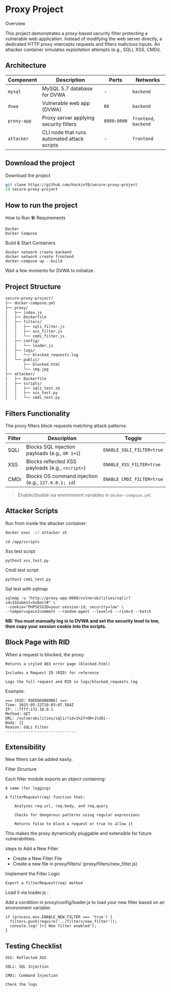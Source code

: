 
# Proxy Project

Overview

This project demonstrates a proxy-based security filter protecting a vulnerable web application. Instead of modifying the web server directly, a dedicated HTTP proxy intercepts requests and filters malicious inputs. An attacker container simulates exploitation attempts (e.g., SQLi, XSS, CMDi).


## Architecture
| **Component** | **Description**                             | **Ports**   | **Networks**         |
|---------------|---------------------------------------------|-------------|----------------------|
| `mysql`       | MySQL 5.7 database for DVWA                 | -           | `backend`            |
| `dvwa`        | Vulnerable web app (DVWA)                   | `80`        | `backend`            |
| `proxy-app`   | Proxy server applying security filters      | `8080:8080` | `frontend`, `backend`|
| `attacker`    | CLI node that runs automated attack scripts | -           | `frontend`           |

## Download the project

Download the project  

```bash
git clone https://github.com/hackinf0/secure-proxy-project
cd secure-proxy-project
```
    
## How to run the project

How to Run
🛠 Requirements
```
Docker
Docker Compose
```

Build & Start Containers

```
docker network create backend
docker network create frontend
docker-compose up --build
```

Wait a few moments for DVWA to initialize.
## Project Structure

```bash 
secure-proxy-project/
├── docker-compose.yml
├── proxy/
│   ├── index.js
│   ├── Dockerfile
│   ├── filters/
│   │   ├── sqli_filter.js
│   │   ├── xss_filter.js
│   │   └── cmdi_filter.js
│   ├── config/
│   │   └── loader.js
│   ├── logs/
│   │   └── blocked_requests.log
│   └── public/
│       ├── blocked.html
│       └── img.jpg
├── attacker/
│   ├── Dockerfile
│   ├── scripts/
│   │   ├── sqli_test.sh
│   │   ├── xss_test.py
│   │   └── cmdi_test.py

 ``` 
## Filters Functionality

The proxy filters block requests matching attack patterns:

| **Filter** | **Description**                                             | **Toggle**                 |
|------------|-------------------------------------------------------------|----------------------------|
| SQLi       | Blocks SQL injection payloads (e.g., `OR 1=1`)              | `ENABLE_SQLI_FILTER=true` |
| XSS        | Blocks reflected XSS payloads (e.g., `<script>`)            | `ENABLE_XSS_FILTER=true`  |
| CMDi       | Blocks OS command injection (e.g., `127.0.0.1; id`)         | `ENABLE_CMDI_FILTER=true` |

> Enable/disable via environment variables in `docker-compose.yml`.

## Attacker Scripts

Run from inside the attacker container:


```bash
docker exec -it attacker sh
```
```
cd /app/scripts
```
Xss test script
```
python3 xss_test.py
```
Cmdi test script

```
python3 cmdi_test.py
```
Sql test with sqlmap

```
sqlmap -u "http://proxy-app:8080/vulnerabilities/sqli/?id=1&Submit=Submit#" \
--cookie="PHPSESSID=your-session-id; security=low" \
--tamper=space2comment --random-agent --level=5 --risk=3 --batch
```

**NB: You must manually log in to DVWA and set the security level to low, then copy your session cookie into the scripts.**

## Block Page with RID

When a request is blocked, the proxy:

    Returns a styled 403 error page (blocked.html)

    Includes a Request ID (RID) for reference

    Logs the full request and RID in logs/blocked_requests.log


Example:

```
=== [RID: 99EE6D4B09B6] ===
Time: 2025-05-22T19:03:07.584Z
IP: ::ffff:172.18.0.1
Method: GET
URL: /vulnerabilities/sqli/?id=1%27+OR+1%3D1--
Body: {}
Reason: SQLi Filter
-------------------------------
```
## Extensibility

New filters can be added easily.

Filter Structure

Each filter module exports an object containing:

    A name (for logging)

    A filterRequest(req) function that:

        Analyzes req.url, req.body, and req.query

        Checks for dangerous patterns using regular expressions

        Returns false to block a request or true to allow it

This makes the proxy dynamically pluggable and extensible for future vulnerabilities.

steps to Add a New Filter

 - Create a New Filter File
 - Create a new file in proxy/filters/ (proxy/filters/new_filter.js)

Implement the Filter Logic 

    Export a filterRequest(req) method

Load it via loader.js :

Add a condition in proxy/config/loader.js to load your new filter based on an environment variable:

```
if (process.env.ENABLE_NEW_FILTER === 'true') {
  filters.push(require('../filters/new_filter'));
  console.log('[+] New filter enabled');
}
```
## Testing Checklist

```
XSS: Reflected XSS  

SQLi: SQL Injection  

CMDi: Command Injection

Check the logs 

```